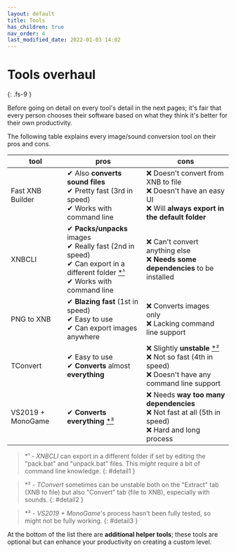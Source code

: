 ```yaml
---
layout: default
title: Tools
has_children: true
nav_order: 4
last_modified_date: 2022-01-03 14:02
---
```


# Tools overhaul
{: .fs-9 }

Before going on detail on every tool's detail in the next pages; it's fair that every person chooses their software based on what they think it's better for their own productivity.

The following table explains every image/sound conversion tool on their pros and cons.<!-- more -->

|tool|pros|cons|
|---|---|---|
|Fast XNB Builder|✔ Also **converts sound files**<br>✔ Pretty fast (3rd in speed)<br>✔ Works with command line|❌ Doesn't convert from XNB to file<br>❌ Doesn't have an easy UI<br>❌ Will **always export in the default folder**|
|XNBCLI|✔ **Packs/unpacks** images<br>✔ Really fast (2nd in speed)<br>✔ Can export in a different folder [\*¹](#detail1)<br>✔ Works with command line|❌ Can't convert anything else<br>❌ **Needs some dependencies** to be installed|
|PNG to XNB|✔ **Blazing fast** (1st in speed)<br>✔ Easy to use<br>✔ Can export images anywhere|❌ Converts images only<br>❌ Lacking command line support|
|TConvert|✔ Easy to use<br>✔ **Converts** almost **everything**<br>|❌ Slightly **unstable** [\*²](#detail2)<br>❌ Not so fast (4th in speed)<br>❌ Doesn't have any command line support|
|VS2019 + MonoGame|✔ **Converts everything** [\*³](#detail3)|❌ Needs **way too many dependencies**<br>❌ Not fast at all (5th in speed)<br>❌ Hard and long process|

> \*¹ - *XNBCLI* can export in a different folder if set by editing the "pack.bat" and "unpack.bat" files. This *might* require a bit of command line knowledge.
{: #detail1 }

> \*² - *TConvert* sometimes can be unstable both on the "Extract" tab (XNB to file) but also "Convert" tab (file to XNB), especially with sounds.
{: #detail2 }

> \*³ - *VS2019 + MonoGame*'s process hasn't been fully tested, so might not be fully working.
{: #detail3 }

At the bottom of the list there are **additional helper tools**; these tools are optional but can enhance your productivity on creating a custom level.